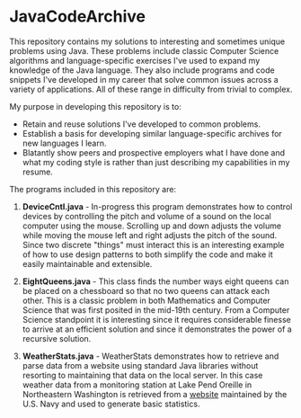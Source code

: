 # JavaCodeArchive
This repository contains my solutions to interesting and sometimes unique problems using Java. These problems include classic Computer Science algorithms and language-specific exercises I've used to expand my knowledge of the Java language. They also include programs and code snippets I've developed in my career that solve common issues across a variety of applications. All of these range in difficulty from trivial to complex.

My purpose in developing this repository is to:
- Retain and reuse solutions I've developed to common problems.
- Establish a basis for developing similar language-specific archives for new languages I learn.
- Blatantly show peers and prospective employers what I have done and what my coding style is rather than just describing my capabilities in my resume.

The programs included in this repository are:

1. **DeviceCntl.java** - In-progress
this program demonstrates how to control devices by controlling the pitch and volume of a sound on the local computer using the mouse. Scrolling up and down adjusts the volume while moving the mouse left and right adjusts the pitch of the sound. Since two discrete "things" must interact this is an interesting example of how to use design patterns to both simplify the code and make it easily maintainable and extensible.

2. **EightQueens.java** - 
This class finds the number ways eight queens can be placed on a chessboard so that no two queens can attack each other. This is a classic problem in both Mathematics and Computer Science that was first posited in the mid-19th century. From a Computer Science standpoint it is interesting since it requires considerable finesse to arrive at an efficient solution and since it demonstrates the power of a recursive solution.

3. **WeatherStats.java** - 
WeatherStats demonstrates how to retrieve and parse data from a website using standard Java libraries without resorting to maintaining that data on the local server. In this case weather data from a monitoring station at Lake Pend Oreille in Northeastern Washington is retrieved from a [website](http://lpo.dt.navy.mil) maintained by the U.S. Navy and used to generate basic statistics. 
